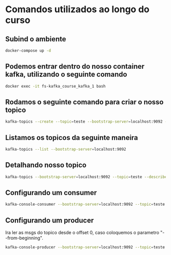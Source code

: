 # Comandos utilizados ao longo do curso

## Subind o ambiente

```bash
docker-compose up -d
```

## Podemos entrar dentro do nosso container kafka, utilizando o seguinte comando

```bash
docker exec -it fs-kafka_course_kafka_1 bash
```

## Rodamos o seguinte comando para criar o nosso topico

```bash
kafka-topics --create --topic=teste --bootstrap-server=localhost:9092 --partitions=3
```

## Listamos os topicos da seguinte maneira

```bash
kafka-topics --list --bootstrap-server=localhost:9092
```

## Detalhando nosso topico

```bash
kafka-topics --bootstrap-server=localhost:9092 --topic=teste --describe
```

## Configurando um consumer

```bash
kafka-console-consumer --bootstrap-server=localhost:9092 --topic=teste
```

## Configurando um producer

Ira ler as msgs do topico desde o offset 0, caso coloquemos o parametro "--from-beginning".

```bash
kafka-console-producer --bootstrap-server=localhost:9092 --topic=teste --from-beginning
```

